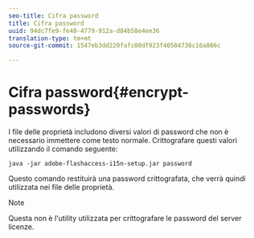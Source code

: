 ```yaml
---
seo-title: Cifra password
title: Cifra password
uuid: 94dc7fe9-fe40-4779-912a-d84b58e4ee36
translation-type: tm+mt
source-git-commit: 1547eb3dd220fafc08df923f40504736c16a866c

---
```



# Cifra password{#encrypt-passwords}

I file delle proprietà includono diversi valori di password che non è necessario immettere come testo normale. Crittografare questi valori utilizzando il comando seguente:

`java -jar adobe-flashaccess-i15n-setup.jar password`

Questo comando restituirà una password crittografata, che verrà quindi utilizzata nei file delle proprietà.

>[!NOTE]
>Questa non è l&#39;utility utilizzata per crittografare le password del server licenze.

